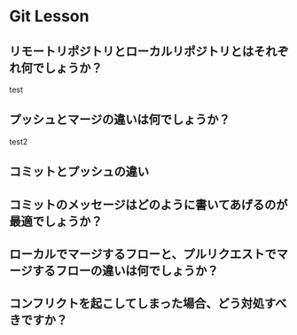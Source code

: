 # Git Lesson

## リモートリポジトリとローカルリポジトリとはそれぞれ何でしょうか？

test

## プッシュとマージの違いは何でしょうか？

test2

## コミットとプッシュの違い



## コミットのメッセージはどのように書いてあげるのが最適でしょうか？



## ローカルでマージするフローと、プルリクエストでマージするフローの違いは何でしょうか？



## コンフリクトを起こしてしまった場合、どう対処すべきですか？

